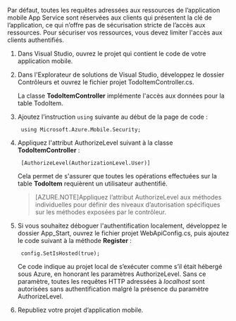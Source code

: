 

Par défaut, toutes les requêtes adressées aux ressources de l’application mobile App Service sont réservées aux clients qui présentent la clé de l’application, ce qui n’offre pas de sécurisation stricte de l’accès aux ressources. Pour sécuriser vos ressources, vous devez limiter l'accès aux clients authentifiés.

1. Dans Visual Studio, ouvrez le projet qui contient le code de votre application mobile. 

2. Dans l'Explorateur de solutions de Visual Studio, développez le dossier Contrôleurs et ouvrez le fichier projet TodoItemController.cs.

	La classe **TodoItemController** implémente l'accès aux données pour la table TodoItem.

3. Ajoutez l’instruction `using` suivante au début de la page de code :

		using Microsoft.Azure.Mobile.Security;

4. Appliquez l'attribut AuthorizeLevel suivant à la classe **TodoItemController** :

		[AuthorizeLevel(AuthorizationLevel.User)] 

	Cela permet de s'assurer que toutes les opérations effectuées sur la table **TodoItem** requièrent un utilisateur authentifié.

	>[AZURE.NOTE]Appliquez l’attribut AuthorizeLevel aux méthodes individuelles pour définir des niveaux d’autorisation spécifiques sur les méthodes exposées par le contrôleur.

5. Si vous souhaitez déboguer l'authentification localement, développez le dossier App_Start, ouvrez le fichier projet WebApiConfig.cs, puis ajoutez le code suivant à la méthode **Register** :

		config.SetIsHosted(true);
	
	Ce code indique au projet local de s’exécuter comme s’il était hébergé sous Azure, en honorant les paramètres AuthorizeLevel. Sans ce paramètre, toutes les requêtes HTTP adressées à *localhost* sont autorisées sans authentification malgré la présence du paramètre AuthorizeLevel.

6. Republiez votre projet d’application mobile.

<!---HONumber=62-->